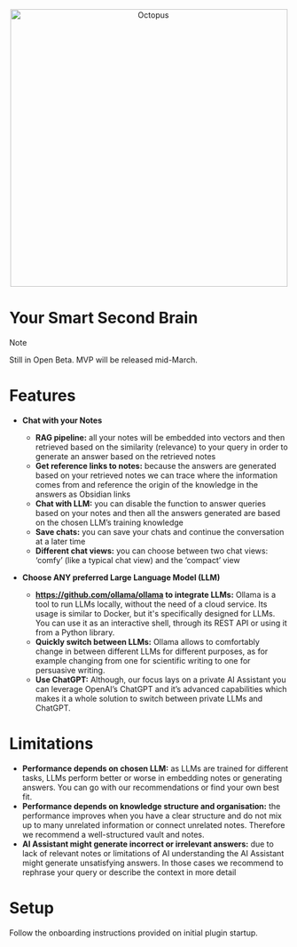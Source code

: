 <div align="center">

<img alt="Octopus" src="https://github.com/nicobrauchtgit/obsidian-Smart2Brain/assets/48623649/03cadd13-b3e5-4eae-bbec-13eff9a78f22" height="500px">

</div>

# Your Smart Second Brain
> [!Note]
> Still in Open Beta. MVP will be released mid-March.

# Features

- **Chat with your Notes**
    - **RAG pipeline:** all your notes will be embedded into vectors and then retrieved based on the similarity (relevance) to your query in order to generate an answer based on the retrieved notes
    - **Get reference links to notes:** because the answers are generated based on your retrieved notes we can trace where the information comes from and reference the origin of the knowledge in the answers as Obsidian links
    - **Chat with LLM:** you can disable the function to answer queries based on your notes and then all the answers generated are based on the chosen LLM’s training knowledge
    - **Save chats:** you can save your chats and continue the conversation at a later time
    - **Different chat views:** you can choose between two chat views: ‘comfy’ (like a typical chat view) and the ‘compact’ view

- **Choose ANY preferred Large Language Model (LLM)**
    - **https://github.com/ollama/ollama to integrate LLMs:** Ollama is a tool to run LLMs locally, without the need of a cloud service. Its usage is similar to Docker, but it's specifically designed for LLMs. You can use it as an interactive shell, through its REST API or using it from a Python library.
    - **Quickly switch between LLMs:** Ollama allows to comfortably change in between different LLMs for different purposes, as for example changing from one for scientific writing to one for persuasive writing.
    - **Use ChatGPT:** Although, our focus lays on a private AI Assistant you can leverage OpenAI’s ChatGPT and it’s advanced capabilities which makes it a whole solution to switch between private LLMs and ChatGPT.

# Limitations

- **Performance depends on chosen LLM:** as LLMs are trained for different tasks, LLMs perform better or worse in embedding notes or generating answers. You can go with our recommendations or find your own best fit.
- **Performance depends on knowledge structure and organisation:** the performance improves when you have a clear structure and do not mix up to many unrelated information or connect unrelated notes. Therefore we recommend a well-structured vault and notes.
- **AI Assistant might generate incorrect or irrelevant answers:** due to lack of relevant notes or limitations of AI understanding the AI Assistant might generate unsatisfying answers. In those cases we recommend to rephrase your query or describe the context in more detail

# Setup
Follow the onboarding instructions provided on initial plugin startup.
